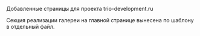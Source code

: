 Добавленные страницы для проекта trio-development.ru

Секция реализации галереи на главной странице вынесена по шаблону в отдельный файл.
